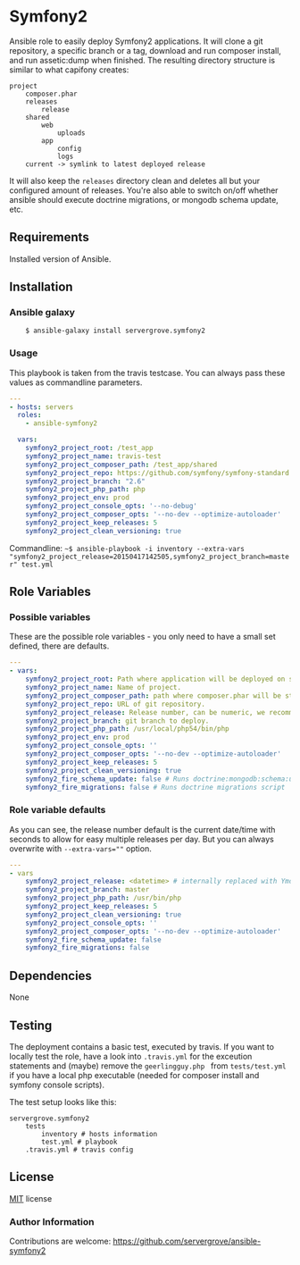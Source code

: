 # Symfony2

Ansible role to easily deploy Symfony2 applications.
It will clone a git repository, a specific branch or a tag, download and run composer install, and run assetic:dump when finished.
The resulting directory structure is similar to what capifony creates:

```
project
    composer.phar
    releases
        release
    shared
        web
            uploads
        app
            config
            logs
    current -> symlink to latest deployed release
```

It will also keep the ```releases``` directory clean and deletes all but your configured amount of releases.
You're also able to switch on/off whether ansible should execute doctrine migrations, or mongodb schema update, etc.

## Requirements

Installed version of Ansible.

## Installation

### Ansible galaxy

```
    $ ansible-galaxy install servergrove.symfony2
```

### Usage

This playbook is taken from the travis testcase. You can always pass these values as commandline parameters.

```yaml
---
- hosts: servers
  roles:
    - ansible-symfony2

  vars:
    symfony2_project_root: /test_app
    symfony2_project_name: travis-test
    symfony2_project_composer_path: /test_app/shared
    symfony2_project_repo: https://github.com/symfony/symfony-standard.git
    symfony2_project_branch: "2.6"
    symfony2_project_php_path: php
    symfony2_project_env: prod
    symfony2_project_console_opts: '--no-debug'
    symfony2_project_composer_opts: '--no-dev --optimize-autoloader'
    symfony2_project_keep_releases: 5
    symfony2_project_clean_versioning: true
```

Commandline: ```~$ ansible-playbook -i inventory --extra-vars "symfony2_project_release=20150417142505,symfony2_project_branch=master" test.yml```

## Role Variables

### Possible variables

These are the possible role variables - you only need to have a small set defined, there are defaults.

```yaml
---
- vars:
    symfony2_project_root: Path where application will be deployed on server.
    symfony2_project_name: Name of project.
    symfony2_project_composer_path: path where composer.phar will be stored (e.g. project_root/shared)
    symfony2_project_repo: URL of git repository.
    symfony2_project_release: Release number, can be numeric, we recommend to set it to release date/time, 20140327100911
    symfony2_project_branch: git branch to deploy.
    symfony2_project_php_path: /usr/local/php54/bin/php
    symfony2_project_env: prod
    symfony2_project_console_opts: ''
    symfony2_project_composer_opts: '--no-dev --optimize-autoloader'
    symfony2_project_keep_releases: 5
    symfony2_project_clean_versioning: true
    symfony2_fire_schema_update: false # Runs doctrine:mongodb:schema:update
    symfony2_fire_migrations: false # Runs doctrine migrations script 
```

### Role variable defaults

As you can see, the release number default is the current date/time with seconds to allow for easy multiple releases per day. But you can always overwrite with ```--extra-vars=""``` option.

```yaml
---
- vars
    symfony2_project_release: <datetime> # internally replaced with YmdHis
    symfony2_project_branch: master
    symfony2_project_php_path: /usr/bin/php
    symfony2_project_keep_releases: 5
    symfony2_project_clean_versioning: true
    symfony2_project_console_opts: ''
    symfony2_project_composer_opts: '--no-dev --optimize-autoloader'
    symfony2_fire_schema_update: false
    symfony2_fire_migrations: false
```

## Dependencies

None

## Testing

The deployment contains a basic test, executed by travis. If you want to locally test the role, have a look into ```.travis.yml``` for the exceution statements and (maybe) remove the ```geerlingguy.php ``` from ```tests/test.yml``` if you have a local php executable (needed for composer install and symfony console scripts).

The test setup looks like this:

```
servergrove.symfony2
    tests
        inventory # hosts information
        test.yml # playbook
    .travis.yml # travis config
```

## License

[MIT](LICENSE) license

### Author Information

Contributions are welcome: https://github.com/servergrove/ansible-symfony2
